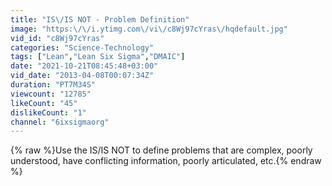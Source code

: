 ```yaml
---
title: "IS\/IS NOT - Problem Definition"
image: "https:\/\/i.ytimg.com\/vi\/c8Wj97cYras\/hqdefault.jpg"
vid_id: "c8Wj97cYras"
categories: "Science-Technology"
tags: ["Lean","Lean Six Sigma","DMAIC"]
date: "2021-10-21T08:45:48+03:00"
vid_date: "2013-04-08T00:07:34Z"
duration: "PT7M34S"
viewcount: "12785"
likeCount: "45"
dislikeCount: "1"
channel: "6ixsigmaorg"
---
```

{% raw %}Use the IS/IS NOT to define problems that are complex, poorly understood, have conflicting information, poorly articulated, etc.{% endraw %}
